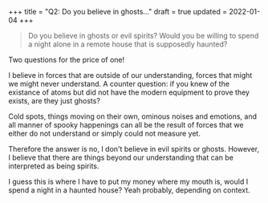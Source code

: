 +++
title = "Q2: Do you believe in ghosts..."
draft = true
updated = 2022-01-04
+++

> Do you believe in ghosts or evil spirits?  Would you be willing to spend a night alone in a remote house that is supposedly haunted?

Two questions for the price of one!

I believe in forces that are outside of our understanding, forces that might we
might never understand. A counter question: if you knew of the existance of 
atoms but did not have the modern equipment to prove they exists, are they just
ghosts?

Cold spots, things moving on their own, ominous noises and emotions, and all
manner of spooky happenings can all be the result of forces that we either
do not understand or simply could not measure yet.

Therefore the answer is no, I don't believe in evil spirits or ghosts. However,
I believe that there are things beyond our understanding that can be interpreted
as being spirits.

I guess this is where I have to put my money where my mouth is, would I spend
a night in a haunted house? Yeah probably, depending on context.